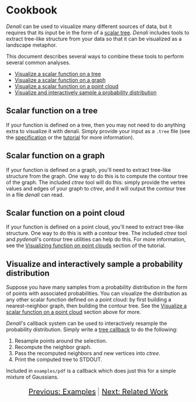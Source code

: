 # Cookbook

*Denali* can be used to visualize many different sources of data, but it
requires that its input be in the form of a [scalar
tree](tutorial.html#scalar-tree). *Denali* includes tools to extract tree-like
structure from your data so that it can be visualized as a landscape metaphor.

This document describes several ways to combine these tools to perform several
common analyses.

- [Visualize a scalar function on a tree](#visualize-a-scalar-function-on-a-tree)
- [Visualize a scalar function on a graph](#visualize-a-scalar-function-on-a-graph)
- [Visualize a scalar function on a point cloud](#visualize-a-scalar-function-on-a-point-cloud)
- [Visualize and interactively sample a probability distribution](#visualize-and-interactively-sample-a-probability-distribution)


## Scalar function on a tree
If your function is defined on a tree, then you may not need to do anything
extra to visualize it with denali. Simply provide your input as a `.tree` file
(see the [specification](formats.html#tree) or the [tutorial](tutorial.html) for
more information).

## Scalar function on a graph
If your function is defined on a graph, you'll need to extract tree-like
structure from the graph. One way to do this is to compute the contour tree of
the graph. The included *ctree* tool will do this: simply provide the vertex
values and edges of your graph to *ctree*, and it will output the contour tree
in a file *denali* can read.

## Scalar function on a point cloud
If your function is defined on a point cloud, you'll need to extract tree-like
structure. One way to do this is with a contour tree. The included *ctree* tool
and *pydenali*'s contour tree utilities can help do this. For more information,
see the [Visualizing function on point clouds](tutorial.html#visualizing-functions-on-point-clouds)
section of the tutorial.

## Visualize and interactively sample a probability distribution
Suppose you have many samples from a probability distribution in the form of
points with associated probabilities. You can visualize the distribution as any
other scalar function defined on a point cloud: by first building a
nearest-neighbor graph, then building the contour tree. See the [Visualize a
scalar function on a point cloud](#visualize-a-scalar-function-on-a-point-cloud)
section above for more.

*Denali*'s callback system can be used to interactively resample the probability
distribution. Simply write a [tree callback](callback.html) to do the following:

1. Resample points around the selection.
2. Recompute the neighbor graph.
3. Pass the recomputed neighbors and new vertices into *ctree*.
4. Print the computed tree to STDOUT.

Included in `examples/pdf` is a callback which does just this for a simple
mixture of Gaussians.


<div style="text-align: center; margin-top: 20px">
<a href="./examples.html" style="font-size: 20px">Previous: Examples</a>
<span style="font-size: 20px; opacity: .5"> | </span>
<a href="./related.html" style="font-size: 20px">Next: Related Work</a>
</div>
